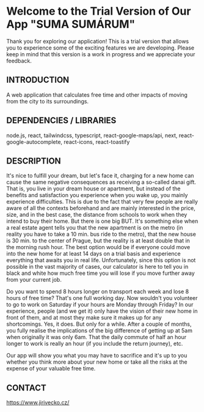 # Welcome to the Trial Version of Our App "SUMA SUMÁRUM"

Thank you for exploring our application! This is a trial version that allows you to experience some of the exciting features we are developing. Please keep in mind that this version is a work in progress and we appreciate your feedback.

## INTRODUCTION

A web application that calculates free time and other impacts of moving from the city to its surroundings.

## DEPENDENCIES / LIBRARIES

node.js,
react,
tailwindcss,
typescript,
react-google-maps/api,
next,
react-google-autocomplete,
react-icons,
react-toastify

## DESCRIPTION

It's nice to fulfill your dream, but let's face it, charging for a new home can cause the same negative consequences as receiving a so-called danai gift. That is, you live in your dream house or apartment, but instead of the benefits and satisfaction you experience when you wake up, you mainly experience difficulties. This is due to the fact that very few people are really aware of all the contexts beforehand and are mainly interested in the price, size, and in the best case, the distance from schools to work when they intend to buy their home. But there is one big BUT. It's something else when a real estate agent tells you that the new apartment is on the metro (in reality you have to take a 10 min. bus ride to the metro), that the new house is 30 min. to the center of Prague, but the reality is at least double that in the morning rush hour. The best option would be if everyone could move into the new home for at least 14 days on a trial basis and experience everything that awaits you in real life. Unfortunately, since this option is not possible in the vast majority of cases, our calculator is here to tell you in black and white how much free time you will lose if you move further away from your current job.

Do you want to spend 8 hours longer on transport each week and lose 8 hours of free time? That's one full working day. Now wouldn't you volunteer to go to work on Saturday if your hours are Monday through Friday? In our experience, people (and we get it) only have the vision of their new home in front of them, and at most they make sure it makes up for any shortcomings. Yes, it does. But only for a while. After a couple of months, you fully realise the implications of the big difference of getting up at 5am when originally it was only 6am. That the daily commute of half an hour longer to work is really an hour (if you include the return journey), etc. 

Our app will show you what you may have to sacrifice and it's up to you whether you think more about your new home or take all the risks at the expense of your valuable free time.

## CONTACT

https://www.jirivecko.cz/
